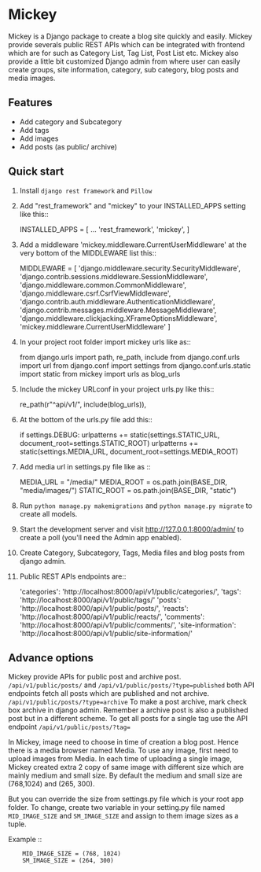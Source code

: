 # Mickey

Mickey is a Django package to create a blog site quickly and easily. Mickey provide severals public REST APIs
which can be integrated with frontend which are for such as Category List, Tag List, Post List etc.
Mickey also provide a little bit customized Django admin from where user can easily create groups, site information,
category, sub category, blog posts and media images.

## Features
* Add category and Subcategory
* Add tags 
* Add images 
* Add posts (as public/ archive)


## Quick start

1. Install `django rest framework` and `Pillow`

2. Add "rest_framework" and "mickey" to your INSTALLED_APPS setting like this::

    INSTALLED_APPS = [
        ...
        'rest_framework',
        'mickey',
    ]

3. Add a middleware 'mickey.middleware.CurrentUserMiddleware' at the very bottom of the MIDDLEWARE list this::

    MIDDLEWARE = [
    'django.middleware.security.SecurityMiddleware',
    'django.contrib.sessions.middleware.SessionMiddleware',
    'django.middleware.common.CommonMiddleware',
    'django.middleware.csrf.CsrfViewMiddleware',
    'django.contrib.auth.middleware.AuthenticationMiddleware',
    'django.contrib.messages.middleware.MessageMiddleware',
    'django.middleware.clickjacking.XFrameOptionsMiddleware',
    'mickey.middleware.CurrentUserMiddleware'
    ]

4. In your project root folder import mickey urls like as::

    from django.urls import path, re_path, include
    from django.conf.urls import url
    from django.conf import settings
    from django.conf.urls.static import static
    from mickey import urls as blog_urls

5. Include the mickey URLconf in your project urls.py like this::

    re_path(r"^api/v1/", include(blog_urls)),

6. At the bottom of the urls.py file add this::

    if settings.DEBUG:
        urlpatterns += static(settings.STATIC_URL, document_root=settings.STATIC_ROOT)
        urlpatterns += static(settings.MEDIA_URL, document_root=settings.MEDIA_ROOT)

7. Add media url in settings.py file like as :: 

    MEDIA_URL = "/media/"
    MEDIA_ROOT = os.path.join(BASE_DIR, "media/images/")
    STATIC_ROOT = os.path.join(BASE_DIR, "static")

8. Run ``python manage.py makemigrations`` and ``python manage.py migrate`` to create all models.

9. Start the development server and visit http://127.0.0.1:8000/admin/
   to create a poll (you'll need the Admin app enabled).

10. Create Category, Subcategory, Tags, Media files and blog posts from django admin.

11. Public REST APIs endpoints are::

    'categories':       'http://localhost:8000/api/v1/public/categories/',
    'tags':             'http://localhost:8000/api/v1/public/tags/'
    'posts':            'http://localhost:8000/api/v1/public/posts/',
    'reacts':           'http://localhost:8000/api/v1/public/reacts/',
    'comments':         'http://localhost:8000/api/v1/public/comments/',
    'site-information': 'http://localhost:8000/api/v1/public/site-information/'



## Advance options

Mickey provide APIs for public post and archive post. ``/api/v1/public/posts/`` and ``/api/v1/public/posts/?type=published``
both API endpoints fetch all posts which are published and not archive. ``/api/v1/public/posts/?type=archive`` To make a post 
archive, mark check box archive in django admin. Remember a archive post is also a published post but in a different scheme. 
To get all posts for a single tag use the API endpoint ``/api/v1/public/posts/?tag=``


In Mickey, image need to choose in time of creation a blog post. Hence there is a media browser named Media. 
To use any image, first need to upload images from Media. In each time of uploading a single image, Mickey created
extra 2 copy of same image with different size which are mainly medium and small size.
By default the medium and small size are (768,1024) and (265, 300).

But you can override the size from settings.py file which is your root app folder. To change, create two variable
in your setting.py file named `MID_IMAGE_SIZE` and `SM_IMAGE_SIZE` and assign to them image sizes as a tuple.

Example ::
```
    MID_IMAGE_SIZE = (768, 1024)
    SM_IMAGE_SIZE = (264, 300)
```